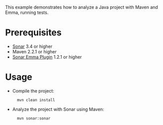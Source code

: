 This example demonstrates how to analyze a Java project with Maven and Emma, running tests.

Prerequisites
=============
* [Sonar](http://www.sonarsource.org/downloads/) 3.4 or higher
* Maven 2.2.1 or higher
* [Sonar Emma Plugin](http://docs.codehaus.org/display/SONAR/Sonar+Emma+Plugin) 1.2.1 or higher

Usage
=====
* Compile the project:

        mvn clean install
  	
		
* Analyze the project with Sonar using Maven:

        mvn sonar:sonar


